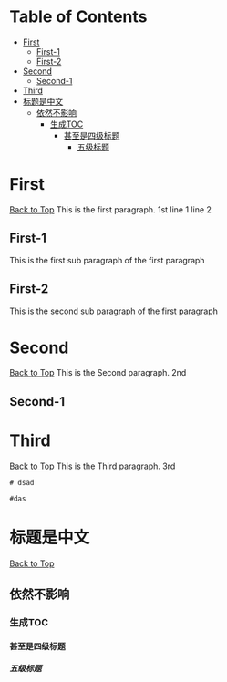 <a class="toc" id="table-of-contents"></a>
# Table of Contents
+ [First](#1)
	+ [First-1](#1-1)
	+ [First-2](#1-2)
+ [Second](#2)
	+ [Second-1](#2-1)
+ [Third](#3)
+ [标题是中文](#4)
	+ [依然不影响](#4-1)
		+ [生成TOC](#4-1-1)
			+ [甚至是四级标题](#4-1-1-1)
				+ [五级标题](#4-1-1-1-1)


<a class="toc" id ="1"></a>
# First
[Back to Top](#table-of-contents)
This is the first paragraph. 1st
line 1
line 2
<a class="toc" id ="1-1"></a>
## First-1
This is the first sub paragraph of the first paragraph
<a class="toc" id ="1-2"></a>
## First-2
This is the second sub paragraph of the first paragraph
<a class="toc" id ="2"></a>
# Second
[Back to Top](#table-of-contents)
This is the Second paragraph. 2nd
<a class="toc" id ="2-1"></a>
## Second-1
<a class="toc" id ="3"></a>
# Third
[Back to Top](#table-of-contents)
This is the Third paragraph. 3rd
```
# dsad
```

`#das`
<a class="toc" id ="4"></a>
# 标题是中文
[Back to Top](#table-of-contents)
<a class="toc" id ="4-1"></a>
## 依然不影响
<a class="toc" id ="4-1-1"></a>
### 生成TOC
<a class="toc" id ="4-1-1-1"></a>
#### 甚至是四级标题
<a class="toc" id ="4-1-1-1-1"></a>
##### 五级标题